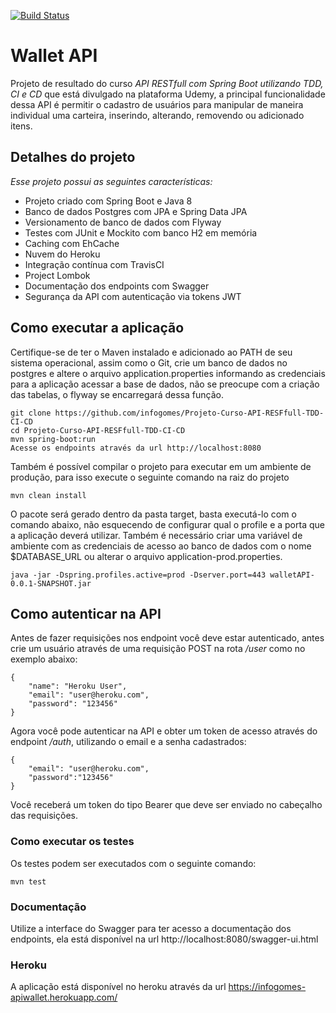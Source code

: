 [![Build Status](https://travis-ci.com/github/infogomes/Projeto-Curso-API-RESFfull-TDD-CI-CD.svg?branch=master)](https://travis-ci.com/github/infogomes/Projeto-Curso-API-RESFfull-TDD-CI-CD)

# Wallet API

Projeto de resultado do curso *API RESTfull com Spring Boot utilizando TDD, CI e CD* que está divulgado na plataforma Udemy, a principal funcionalidade dessa API é permitir o cadastro de usuários para manipular de maneira individual uma carteira, inserindo, alterando, removendo ou adicionado itens.

## Detalhes do projeto
*Esse projeto possui as seguintes características:*

* Projeto criado com Spring Boot e Java 8
* Banco de dados Postgres com JPA e Spring Data JPA
* Versionamento de banco de dados com Flyway
* Testes com JUnit e Mockito com banco H2 em memória
* Caching com EhCache
* Nuvem do Heroku
* Integração contínua com TravisCI
* Project Lombok
* Documentação dos endpoints com Swagger
* Segurança da API com autenticação via tokens JWT 

## Como executar a aplicação
Certifique-se de ter o Maven instalado e adicionado ao PATH de seu sistema operacional, assim como o Git, crie um banco de dados no postgres e altere o arquivo application.properties informando as credenciais para a aplicação acessar a base de dados, não se preocupe com a criação das tabelas, o flyway se encarregará dessa função.
```
git clone https://github.com/infogomes/Projeto-Curso-API-RESFfull-TDD-CI-CD
cd Projeto-Curso-API-RESFfull-TDD-CI-CD
mvn spring-boot:run
Acesse os endpoints através da url http://localhost:8080
```

Também é possível compilar o projeto para executar em um ambiente de produção, para isso execute o seguinte comando na raiz do projeto

```
mvn clean install
```

O pacote será gerado dentro da pasta target, basta executá-lo com o comando abaixo, não esquecendo de configurar qual o profile e a porta que a aplicação deverá utilizar.
Também é necessário criar uma variável de ambiente com as credenciais de acesso ao banco de dados com o nome $DATABASE_URL ou alterar o arquivo application-prod.properties.

```
java -jar -Dspring.profiles.active=prod -Dserver.port=443 walletAPI-0.0.1-SNAPSHOT.jar
```
## Como autenticar na API
Antes de fazer requisições nos endpoint você deve estar autenticado, antes crie um usuário através de uma requisição POST na rota */user* como no exemplo abaixo:

```
{
	"name": "Heroku User",
	"email": "user@heroku.com",
	"password": "123456"
}
```

Agora você pode autenticar na API e obter um token de acesso através do endpoint */auth*, utilizando o email e a senha cadastrados:

```
{
	"email": "user@heroku.com",
	"password":"123456"
}
```

Você receberá um token do tipo Bearer que deve ser enviado no cabeçalho das requisições.
### Como executar os testes
Os testes podem ser executados com o seguinte comando:

```
mvn test
```
### Documentação
Utilize a interface do Swagger para ter acesso a documentação dos endpoints, ela está disponível na url http://localhost:8080/swagger-ui.html
### Heroku
A aplicação está disponível no heroku através da url https://infogomes-apiwallet.herokuapp.com/

